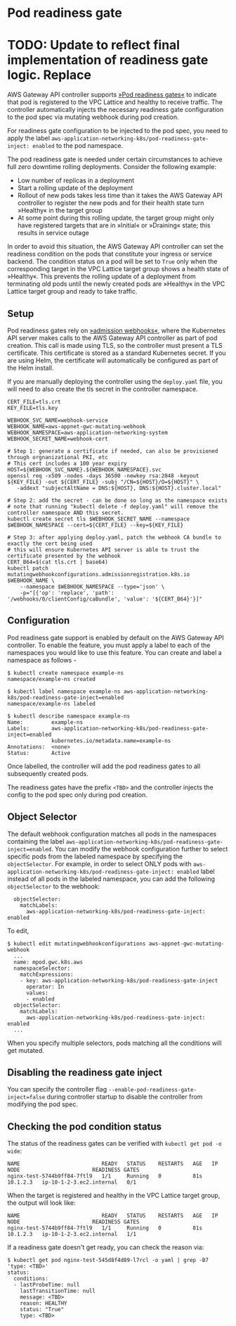 # Pod readiness gate

# TODO: Update to reflect final implementation of readiness gate logic. Replace <TBD>

AWS Gateway API controller supports [»Pod readiness gates«](https://kubernetes.io/docs/concepts/workloads/pods/pod-lifecycle/#pod-readiness-gate) to indicate that pod is registered to the VPC Lattice and healthy to receive traffic.
The controller automatically injects the necessary readiness gate configuration to the pod spec via mutating webhook during pod creation.

For readiness gate configuration to be injected to the pod spec, you need to apply the label `aws-application-networking-k8s/pod-readiness-gate-inject: enabled` to the pod namespace. 

The pod readiness gate is needed under certain circumstances to achieve full zero downtime rolling deployments. Consider the following example:

* Low number of replicas in a deployment
* Start a rolling update of the deployment
* Rollout of new pods takes less time than it takes the AWS Gateway API controller to register the new pods and for their health state turn »Healthy« in the target group
* At some point during this rolling update, the target group might only have registered targets that are in »Initial« or »Draining« state; this results in service outage

In order to avoid this situation, the AWS Gateway API controller can set the readiness condition on the pods that constitute your ingress or service backend. The condition status on a pod will be set to `True` only when the corresponding target in the VPC Lattice target group shows a health state of »Healthy«.
This prevents the rolling update of a deployment from terminating old pods until the newly created pods are »Healthy« in the VPC Lattice target group and ready to take traffic.

## Setup
Pod readiness gates rely on [»admission webhooks«](https://kubernetes.io/docs/reference/access-authn-authz/extensible-admission-controllers/), where the Kubernetes API server makes calls to the AWS Gateway API controller as part of pod creation. This call is made using TLS, so the controller must present a TLS certificate. This certificate is stored as a standard Kubernetes secret. If you are using Helm, the certificate will automatically be configured as part of the Helm install.

If you are manually deploying the controller using the ```deploy.yaml``` file, you will need to also create the tls secret in the controller namespace.

```console
CERT_FILE=tls.crt
KEY_FILE=tls.key

WEBHOOK_SVC_NAME=webhook-service
WEBHOOK_NAME=aws-appnet-gwc-mutating-webhook
WEBHOOK_NAMESPACE=aws-application-networking-system
WEBHOOK_SECRET_NAME=webhook-cert

# Step 1: generate a certificate if needed, can also be provisioned through orgnanizational PKI, etc
# This cert includes a 100 year expiry
HOST=${WEBHOOK_SVC_NAME}.${WEBHOOK_NAMESPACE}.svc
openssl req -x509 -nodes -days 36500 -newkey rsa:2048 -keyout ${KEY_FILE} -out ${CERT_FILE} -subj "/CN=${HOST}/O=${HOST}" \
   -addext "subjectAltName = DNS:${HOST}, DNS:${HOST}.cluster.local"
   
# Step 2: add the secret - can be done so long as the namespace exists
# note that running "kubectl delete -f deploy.yaml" will remove the controller namespace AND this secret.
kubectl create secret tls $WEBHOOK_SECRET_NAME --namespace $WEBHOOK_NAMESPACE --cert=${CERT_FILE} --key=${KEY_FILE}

# Step 3: after applying deploy.yaml, patch the webhook CA bundle to exactly the cert being used
# this will ensure Kubernetes API server is able to trust the certificate presented by the webhook
CERT_B64=$(cat tls.crt | base64)
kubectl patch mutatingwebhookconfigurations.admissionregistration.k8s.io $WEBHOOK_NAME \
    --namespace $WEBHOOK_NAMESPACE --type='json' \
    -p="[{'op': 'replace', 'path': '/webhooks/0/clientConfig/caBundle', 'value': '${CERT_B64}'}]"
```

## Configuration
Pod readiness gate support is enabled by default on the AWS Gateway API controller. To enable the feature, you must apply a label to each of the namespaces you would like to use this feature. You can create and label a namespace as follows -

```
$ kubectl create namespace example-ns
namespace/example-ns created

$ kubectl label namespace example-ns aws-application-networking-k8s/pod-readiness-gate-inject=enabled
namespace/example-ns labeled

$ kubectl describe namespace example-ns
Name:         example-ns
Labels:       aws-application-networking-k8s/pod-readiness-gate-inject=enabled
              kubernetes.io/metadata.name=example-ns
Annotations:  <none>
Status:       Active
```

Once labelled, the controller will add the pod readiness gates to all subsequently created pods.

The readiness gates have the prefix `<TBD>` and the controller injects the config to the pod spec only during pod creation.

## Object Selector
The default webhook configuration matches all pods in the namespaces containing the label `aws-application-networking-k8s/pod-readiness-gate-inject=enabled`. You can modify the webhook configuration further to select specific pods from the labeled namespace by specifying the `objectSelector`. For example, in order to select ONLY pods with `aws-application-networking-k8s/pod-readiness-gate-inject: enabled` label instead of all pods in the labeled namespace, you can add the following `objectSelector` to the webhook:
```
  objectSelector:
    matchLabels:
      aws-application-networking-k8s/pod-readiness-gate-inject: enabled
```
To edit,
```
$ kubectl edit mutatingwebhookconfigurations aws-appnet-gwc-mutating-webhook
  ...
  name: mpod.gwc.k8s.aws
  namespaceSelector:
    matchExpressions:
    - key: aws-application-networking-k8s/pod-readiness-gate-inject
      operator: In
      values:
      - enabled
  objectSelector:
    matchLabels:
      aws-application-networking-k8s/pod-readiness-gate-inject: enabled
  ...
```
When you specify multiple selectors, pods matching all the conditions will get mutated.

## Disabling the readiness gate inject
You can specify the controller flag `--enable-pod-readiness-gate-inject=false` during controller startup to disable the controller from modifying the pod spec.

## Checking the pod condition status

The status of the readiness gates can be verified with `kubectl get pod -o wide`:
```
NAME                          READY   STATUS    RESTARTS   AGE   IP         NODE                       READINESS GATES
nginx-test-5744b9ff84-7ftl9   1/1     Running   0          81s   10.1.2.3   ip-10-1-2-3.ec2.internal   0/1
```

When the target is registered and healthy in the VPC Lattice target group, the output will look like:
```
NAME                          READY   STATUS    RESTARTS   AGE   IP         NODE                       READINESS GATES
nginx-test-5744b9ff84-7ftl9   1/1     Running   0          81s   10.1.2.3   ip-10-1-2-3.ec2.internal   1/1
```

If a readiness gate doesn't get ready, you can check the reason via:

```console
$ kubectl get pod nginx-test-545d8f4d89-l7rcl -o yaml | grep -B7 'type: <TBD>'
status:
  conditions:
  - lastProbeTime: null
    lastTransitionTime: null
    message: <TBD>
    reason: HEALTHY
    status: "True"
    type: <TBD>
```
